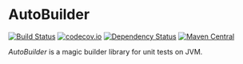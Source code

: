 AutoBuilder
===========

[![Build Status](https://travis-ci.org/jakubkolar/autobuilder.svg?branch=master)](https://travis-ci.org/jakubkolar/autobuilder)
[![codecov.io](https://codecov.io/github/jakubkolar/autobuilder/coverage.svg?branch=master)](https://codecov.io/github/jakubkolar/autobuilder?branch=master)
[![Dependency Status](https://www.versioneye.com/user/projects/5632a06036d0ab00190019f2/badge.svg?style=flat)](https://www.versioneye.com/user/projects/5632a06036d0ab00190019f2)
[![Maven Central](https://maven-badges.herokuapp.com/maven-central/com.github.jakubkolar/autobuilder/badge.svg)](https://maven-badges.herokuapp.com/maven-central/com.github.jakubkolar/autobuilder)

*AutoBuilder* is a magic builder library for unit tests on JVM.
